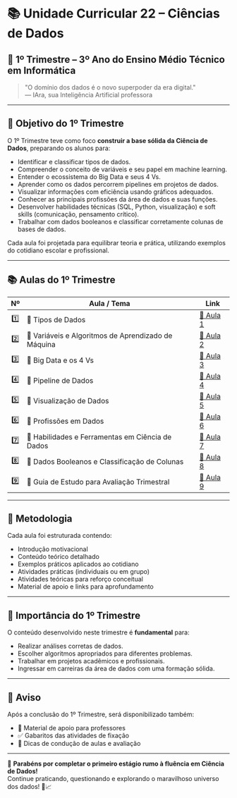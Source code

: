 # 📚 Unidade Curricular 22 – Ciências de Dados  

## 📅 1º Trimestre – 3º Ano do Ensino Médio Técnico em Informática

> "O domínio dos dados é o novo superpoder da era digital."  
> — IAra, sua Inteligência Artificial professora

---

## 🎯 Objetivo do 1º Trimestre

O 1º Trimestre teve como foco **construir a base sólida da Ciência de Dados**, preparando os alunos para:

- Identificar e classificar tipos de dados.
- Compreender o conceito de variáveis e seu papel em machine learning.
- Entender o ecossistema do Big Data e seus 4 Vs.
- Aprender como os dados percorrem pipelines em projetos de dados.
- Visualizar informações com eficiência usando gráficos adequados.
- Conhecer as principais profissões da área de dados e suas funções.
- Desenvolver habilidades técnicas (SQL, Python, visualização) e soft skills (comunicação, pensamento crítico).
- Trabalhar com dados booleanos e classificar corretamente colunas de bases de dados.

Cada aula foi projetada para equilibrar teoria e prática, utilizando exemplos do cotidiano escolar e profissional.

---

## 📚 Aulas do 1º Trimestre

|  Nº  | Aula / Tema                                        | Link                  |
| :--: | -------------------------------------------------- | --------------------- |
|  1️⃣   | 📖 Tipos de Dados                                   | [🔗 Aula 1](aula01.md) |
|  2️⃣   | 📖 Variáveis e Algoritmos de Aprendizado de Máquina | [🔗 Aula 2](aula02.md) |
|  3️⃣   | 📖 Big Data e os 4 Vs                               | [🔗 Aula 3](aula03.md) |
|  4️⃣   | 📖 Pipeline de Dados                                | [🔗 Aula 4](aula04.md) |
|  5️⃣   | 📖 Visualização de Dados                            | [🔗 Aula 5](aula05.md) |
|  6️⃣   | 📖 Profissões em Dados                              | [🔗 Aula 6](aula06.md) |
|  7️⃣   | 📖 Habilidades e Ferramentas em Ciência de Dados    | [🔗 Aula 7](aula07.md) |
|  8️⃣   | 📖 Dados Booleanos e Classificação de Colunas       | [🔗 Aula 8](aula08.md) |
|  9️⃣   | 📖 Guia de Estudo para Avaliação Trimestral         | [🔗 Aula 9](aula09.md) |

---

## 🚀 Metodologia

Cada aula foi estruturada contendo:

- Introdução motivacional
- Conteúdo teórico detalhado
- Exemplos práticos aplicados ao cotidiano
- Atividades práticas (individuais ou em grupo)
- Atividades teóricas para reforço conceitual
- Material de apoio e links para aprofundamento

---

## 🧩 Importância do 1º Trimestre

O conteúdo desenvolvido neste trimestre é **fundamental** para:

- Realizar análises corretas de dados.
- Escolher algoritmos apropriados para diferentes problemas.
- Trabalhar em projetos acadêmicos e profissionais.
- Ingressar em carreiras da área de dados com uma formação sólida.

---

## 📢 Aviso

Após a conclusão do 1º Trimestre, será disponibilizado também:

- 📄 Material de apoio para professores
- ✅ Gabaritos das atividades de fixação
- 💬 Dicas de condução de aulas e avaliação

---

🏁 **Parabéns por completar o primeiro estágio rumo à fluência em Ciência de Dados!**  
Continue praticando, questionando e explorando o maravilhoso universo dos dados! 🚀📈
